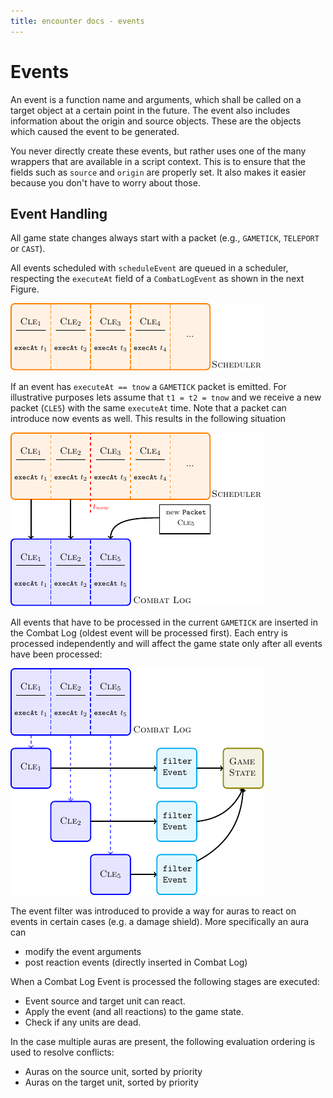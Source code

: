 ```yaml
---
title: encounter docs - events
---
```


# Events

An event is a function name and arguments, which shall be called on a target
object at a certain point in the future. The event also includes information
about the origin and source objects. These are the objects which caused the
event to be generated.

You never directly create these events, but rather uses one of the many
wrappers that are available in a script context. This is to ensure that the
fields such as `source` and `origin` are properly set. It also makes it easier
because you don't have to worry about those.


## Event Handling

All game state changes always start with a packet (e.g., `GAMETICK`,
`TELEPORT` or `CAST`).

All events scheduled with `scheduleEvent` are queued in a scheduler,
respecting the `executeAt` field of a `CombatLogEvent` as shown in the next
Figure.

![Scheduler](../assets/scheduler.png)

If an event has `executeAt == tnow` a `GAMETICK` packet is emitted. For
illustrative purposes lets assume that `t1 = t2 = tnow` and we receive
a new packet (`CLE5`) with the same `executeAt` time. Note that a packet can
introduce now events as well. This results in the following situation

![Processing Scheduler](../assets/scheduler_process.png)

All events that have to be processed in the current `GAMETICK` are inserted in
the Combat Log (oldest event will be processed first). Each entry is processed
independently and will affect the game state only after all events have been
processed:

![Processing CombatLog](../assets/combatlog_process.png)

The event filter was introduced to provide a way for auras to react on events
in certain cases (e.g. a damage shield). More specifically an aura can

* modify the event arguments
* post reaction events (directly inserted in Combat Log)

When a Combat Log Event is processed the following stages are executed:

* Event source and target unit can react.
* Apply the event (and all reactions) to the game state.
* Check if any units are dead.

In the case multiple auras are present, the following evaluation ordering is
used to resolve conflicts:

* Auras on the source unit, sorted by priority
* Auras on the target unit, sorted by priority





